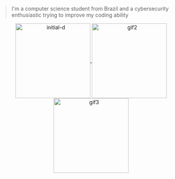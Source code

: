 > I'm a computer science student from Brazil and a cybersecurity enthusiastic trying to improve my coding ability

<div align="center">
  <a href="https://github.com/lowserotonin">
  <img align="center" alt="initial-d" height="200", style="border.radius=50px;" src="https://media.giphy.com/media/Wci9oW5MbO6PK/giphy.gif">
  <img align="center" alt="gif2" height="200", style="border.radius=50px;" src="https://media.giphy.com/media/fUpvkRuLKE4xMBJLvH/giphy.gif">
  <img align="center" alt="gif3" height="200", style="border.radius=50px;" src="https://media.giphy.com/media/nSiNho356rXH2/giphy.gif">
</div>
